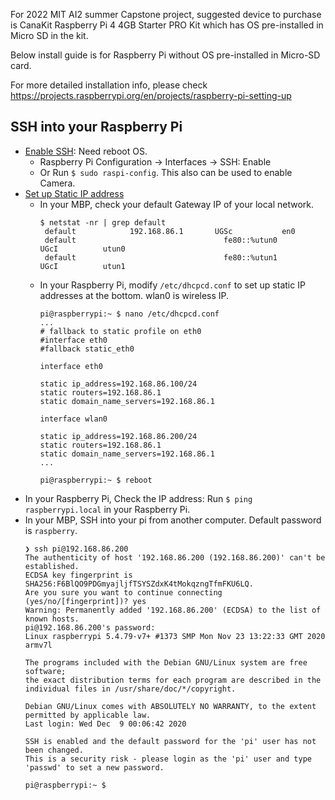 For 2022 MIT AI2 summer Capstone project, suggested device to purchase is CanaKit Raspberry Pi 4 4GB Starter PRO Kit which has OS pre-installed in Micro SD in the kit.

Below install guide is for Raspberry Pi without OS pre-installed in Micro-SD card.

For more detailed installation info, please check https://projects.raspberrypi.org/en/projects/raspberry-pi-setting-up

## SSH into your Raspberry Pi
- [Enable SSH](https://www.raspberrypi.org/documentation/remote-access/ssh/): Need reboot OS.
  - Raspberry Pi Configuration -> Interfaces -> SSH: Enable
  - Or Run `$ sudo raspi-config`. This also can be used to enable Camera.
- [Set up Static IP address](https://www.raspberrypi.org/documentation/configuration/tcpip/)
  - In your MBP, check your default Gateway IP of your local network.
    ```
    $ netstat -nr | grep default
     default            192.168.86.1       UGSc           en0
     default                                 fe80::%utun0                    UGcI          utun0
     default                                 fe80::%utun1                    UGcI          utun1
    ```
  - In your Raspberry Pi, modify `/etc/dhcpcd.conf` to set up static IP addresses at the bottom. wlan0 is wireless IP.
    ```
    pi@raspberrypi:~ $ nano /etc/dhcpcd.conf
    ...
    # fallback to static profile on eth0
    #interface eth0
    #fallback static_eth0
    
    interface eth0
    
    static ip_address=192.168.86.100/24
    static routers=192.168.86.1
    static domain_name_servers=192.168.86.1
    
    interface wlan0
    
    static ip_address=192.168.86.200/24
    static routers=192.168.86.1
    static domain_name_servers=192.168.86.1
    ...
    
    pi@raspberrypi:~ $ reboot
    ```
- In your Raspberry Pi, Check the IP address: Run `$ ping raspberrypi.local` in your Raspberry Pi.
- In your MBP, SSH into your pi from another computer. Default password is `raspberry`.
    ```
    ❯ ssh pi@192.168.86.200
    The authenticity of host '192.168.86.200 (192.168.86.200)' can't be established.
    ECDSA key fingerprint is SHA256:F6BlQO9PDGmyajljfTSYSZdxK4tMokqzngTfmFKU6LQ.
    Are you sure you want to continue connecting (yes/no/[fingerprint])? yes
    Warning: Permanently added '192.168.86.200' (ECDSA) to the list of known hosts.
    pi@192.168.86.200's password:
    Linux raspberrypi 5.4.79-v7+ #1373 SMP Mon Nov 23 13:22:33 GMT 2020 armv7l
    
    The programs included with the Debian GNU/Linux system are free software;
    the exact distribution terms for each program are described in the
    individual files in /usr/share/doc/*/copyright.
    
    Debian GNU/Linux comes with ABSOLUTELY NO WARRANTY, to the extent
    permitted by applicable law.
    Last login: Wed Dec  9 00:06:42 2020
    
    SSH is enabled and the default password for the 'pi' user has not been changed.
    This is a security risk - please login as the 'pi' user and type 'passwd' to set a new password.
    
    pi@raspberrypi:~ $
    ```
  
